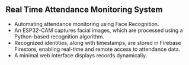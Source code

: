 Real Time Attendance Monitoring System
---
- Automating attendance monitoring using Face Recognition.
-  An ESP32-CAM captures facial images, which are processed using a Python-based recognition algorithm.
-   Recognized identities, along with timestamps, are stored in Firebase Firestore, enabling real-time and remote access to 
attendance data.
- A minimal web interface displays records dynamically. 
